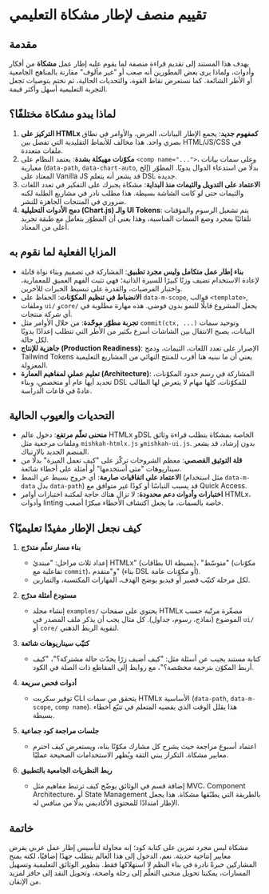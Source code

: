 # تقييم منصف لإطار مشكاة التعليمي

## مقدمة
يهدف هذا المستند إلى تقديم قراءة منصفة لما يقوم عليه إطار عمل **مشكاة** من أفكار وأدوات، ولماذا يرى بعض المطورين أنه صعب أو "غير مألوف" مقارنة بالمناهج الجامعية أو الأطر الشائعة. كما نستعرض نقاط القوة، والتحديات الحالية، ثم نختم بتوصيات تجعل التجربة التعليمية أسهل وأكثر قيمة.

## لماذا يبدو مشكاة مختلفًا؟
1. **التركيز على HTMLx كمفهوم جديد**: يجمع الإطار البيانات، العرض، والأوامر في نطاق بصري واحد. هذا مخالف للأنماط التقليدية التي تفصل بين HTML/JS/CSS في ملفات متعددة.
2. **مكوّنات مهيكلة بشدة**: يعتمد النظام على `<comp name="...">`، وعلى سمات بيانات معيارية (`data-path`, `data-chart-auto`, إلخ) بدلًا من استدعاء الدوال يدويًا. المطوّر المعتاد على Vanilla JS قد يشعر أنه يتعلم DSL جديدة.
3. **الاعتماد على التدويل والثيمات منذ البداية**: مشكاة يجبرك على التفكير في تعدد اللغات والثيمات حتى لو كانت الشاشة بسيطة. هذا مطلب نادر في مشاريع الطلبة لكنه ضروري في المنتجات الجاهزة للنشر.
4. **دمج الأدوات التحليلية (Chart.js) والـ UI Tokens**: يتم تشغيل الرسوم والمؤقتات تلقائيًا بمجرد وضع السمات المناسبة، وهذا يعني أن المطوّر يتعامل مع طبقة تجريد أعلى من المعتاد.

## المزايا الفعلية لما نقوم به
- **بناء إطار عمل متكامل وليس مجرد تطبيق**: المشاركة في تصميم وبناء نواة قابلة لإعادة الاستخدام تضيف وزنًا كبيرًا للسيرة الذاتية؛ فهي تثبت الفهم العميق للمعمارية، واختبار الفرضيات، والقدرة على تبسيط الخبرات للآخرين.
- **الانضباط في تنظيم المكوّنات**: الحفاظ على `data-m-scope`, قوالب `<template>`, وملفات `ui/` و`core/` يجعل المشروع قابلًا للنمو بدون فوضى. هذه مهارة مطلوبة في أي شركة منتجات.
- **تجربة مطوّر موحّدة**: من خلال الأوامر مثل `commit(ctx, ...)` وتوحيد سمات البيانات، يصبح الانتقال بين الشاشات أسرع بكثير من الأطر التي تتطلب إعدادًا يدويًا لكل حالة.
- **جاهزية للإنتاج (Production Readiness)**: الإصرار على تعدد اللغات، الثيمات، ودمج Tailwind Tokens يعني أن ما نبنيه هنا أقرب للمنتج النهائي من المشاريع التعليمية المعزولة.
- **تعليم عملي لمفاهيم العمارة (Architecture)**: المشاركة في رسم حدود المكوّنات، تحديد أيها عام أو متخصص، وبناء DSL للمكوّنات، كلها مهام لا يتعرض لها الطالب عادةً في قاعات الدراسة.

## التحديات والعيوب الحالية
- **منحنى تعلّم مرتفع**: دخول عالم HTMLx وDSL الخاصة بمشكاة يتطلب قراءة وثائق وملفات مرجعية مثل `mishkah-htmlx.js` و`mishkah-ui.js`. بدون إرشاد، قد يشعر المنضم الجديد بالارتباك.
- **قلة التوثيق القصصي**: معظم الشروحات تركّز على "كيف تعمل الميزة" بدلًا من سيناريوهات "متى أستخدمها" أو أمثلة على أخطاء شائعة.
- **الاعتماد على اتفاقيات صارمة**: أي خروج بسيط عن النمط (مثل استخدام `data-m-data` بدل `data-path`) قد يسبب التباسًا أو كودًا غير متوافق مع Quick Access.
- **اختبارات وأدوات دعم محدودة**: لا تزال هناك حاجة لمكتبة اختبارات أوامر HTMLx، وأدوات linting خاصة بالسمات، ما يجعل اكتشاف الأخطاء مبكرًا أصعب.

## كيف نجعل الإطار مفيدًا تعليميًا؟
1. **بناء مسار تعلّم متدرّج**
   - إعداد ثلاث مراحل: "مبتدئ HTMLx" (بطاقات UI بسيطة)، "متوسّط" (مكوّنات تفاعلية مع `commit`)، و"متقدم" (بناء DSL أو مكوّنات عامة).
   - لكل مرحلة كتيّب قصير أو فيديو يوضح الهدف، المهارات المكتسبة، والتمارين.

2. **مستودع أمثلة مدرّج**
   - إنشاء مجلد `examples/` يحتوي على صفحات HTMLx مصغّرة مرتّبة حسب الموضوع (نماذج، رسوم، جداول). كل مثال يجب أن يذكر ملف المصدر في `ui/` أو `core/` لتقوية الربط الذهني.

3. **كتيّب سيناريوهات شائعة**
   - كتابة مستند يجيب عن أسئلة مثل: "كيف أضيف زرًا يحدّث حالة مشتركة؟"، "كيف أربط المكوّن بترجمة مخصّصة؟"، مع روابط إلى المقاطع ذات الصلة في الكود.

4. **أدوات فحص سريعة**
   - توفير سكربت CLI يتحقق من سمات HTMLx الأساسية (`data-path`, `data-m-scope`, `comp name`). هذا يقلل الوقت الذي يقضيه المتعلم في تتبّع أخطاء بسيطة.

5. **جلسات مراجعة كود جماعية**
   - اعتماد أسبوع مراجعة حيث يشرح كل مشارك مكوّنًا بناه، ويستعرض كيف احترم معايير مشكاة. التكرار يبني الثقة ويُظهر الاستخدامات الصحيحة عمليًا.

6. **ربط النظريات الجامعية بالتطبيق**
   - إضافة قسم في الوثائق يوضّح كيف ترتبط مفاهيم مثل MVC، Component Architecture، أو State Management بالطريقة التي يطبّقها مشكاة. هذا يجعل الإطار امتدادًا للمحتوى الأكاديمي بدلًا من منافس له.

## خاتمة
مشكاة ليس مجرد تمرين على كتابة كود؛ إنه محاولة لتأسيس إطار عمل عربي يفرض معايير إنتاجية حديثة. نعم، الدخول إلى هذا العالم يتطلب جهدًا إضافيًا، لكنه يمنح المشاركين خبرةً نادرة في بناء النظم لا استهلاكها فقط. بتطوير الوثائق التعليمية وتسهيل المسارات، يمكننا تحويل منحنى التعلّم إلى رحلة واضحة، وتحويل النقد إلى حافز لمزيد من الإتقان.
